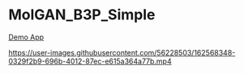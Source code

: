 # MolGAN_B3P_Simple
[Demo App](https://share.streamlit.io/vladimerkhasia/molgan_b3p_simple/main)



https://user-images.githubusercontent.com/56228503/162568348-0329f2b9-696b-4012-87ec-e615a364a77b.mp4

